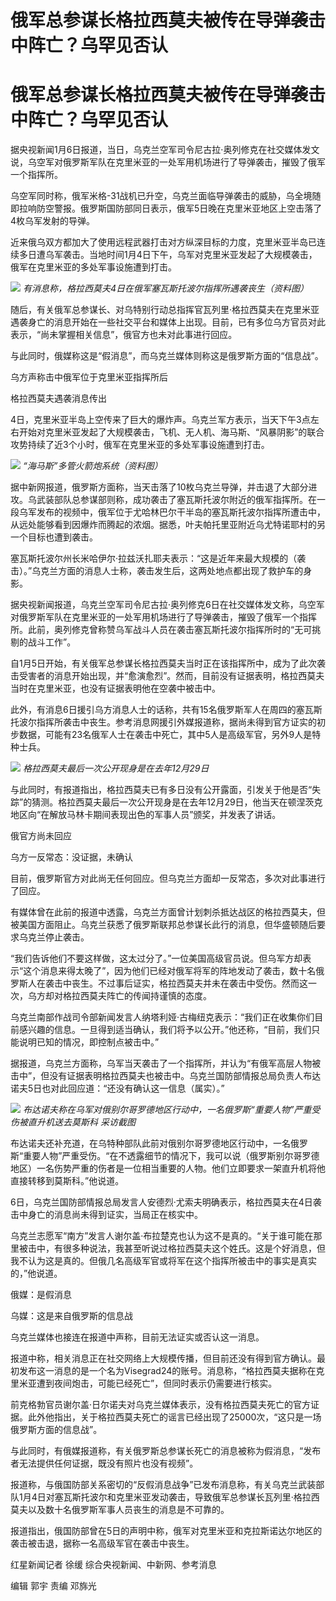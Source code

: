 # 俄军总参谋长格拉西莫夫被传在导弹袭击中阵亡？乌罕见否认

# 俄军总参谋长格拉西莫夫被传在导弹袭击中阵亡？乌罕见否认

据央视新闻1月6日报道，当日，乌克兰空军司令尼古拉·奥列修克在社交媒体发文说，乌空军对俄罗斯军队在克里米亚的一处军用机场进行了导弹袭击，摧毁了俄军一个指挥所。

乌空军同时称，俄军米格-31战机已升空，乌克兰面临导弹袭击的威胁，乌全境随即拉响防空警报。俄罗斯国防部同日表示，俄军5日晚在克里米亚地区上空击落了4枚乌军发射的导弹。

近来俄乌双方都加大了使用远程武器打击对方纵深目标的力度，克里米亚半岛已连续多日遭乌军袭击。当地时间1月4日下午，乌军对克里米亚发起了大规模袭击，俄军在克里米亚的多处军事设施遭到打击。

![](https://inews.gtimg.com/om_bt/OHqkPMkcUTmB28yh7whUqaV_hJDbpMNjt5D8xgB8gfbigAA/1000)
_有消息称，格拉西莫夫4日在俄军塞瓦斯托波尔指挥所遇袭丧生（资料图）_

随后，有关俄军总参谋长、对乌特别行动总指挥官瓦列里·格拉西莫夫在克里米亚遇袭身亡的消息开始在一些社交平台和媒体上出现。目前，已有多位乌方官员对此表示，“尚未掌握相关信息”，俄官方也未对此事进行回应。

与此同时，俄媒称这是“假消息”，而乌克兰媒体则称这是俄罗斯方面的“信息战”。

乌方声称击中俄军位于克里米亚指挥所后

格拉西莫夫遇袭消息传出

4日，克里米亚半岛上空传来了巨大的爆炸声。乌克兰军方表示，当天下午3点左右开始对克里米亚发起了大规模袭击，飞机、无人机、海马斯、“风暴阴影”的联合攻势持续了近3个小时，俄军在克里米亚的多处军事设施遭到打击。

![](https://inews.gtimg.com/om_bt/OsinCoMmU8y5xvJ60xlyV8a8eH7FNqpJL8X_4AQ96cGCYAA/1000)
_“海马斯”多管火箭炮系统（资料图）_

据中新网报道，俄罗斯方面称，当天击落了10枚乌克兰导弹，并击退了大部分进攻。乌武装部队总参谋部则称，成功袭击了塞瓦斯托波尔附近的俄军指挥所。在一段乌军发布的视频中，俄军位于尤哈林巴尔干半岛的塞瓦斯托波尔指挥所遭击中，从远处能够看到因爆炸而腾起的浓烟。据悉，叶夫帕托里亚附近乌尤特诺耶村的另一个目标也遭到袭击。

塞瓦斯托波尔州长米哈伊尔·拉兹沃扎耶夫表示：“这是近年来最大规模的（袭击）。”乌克兰方面的消息人士称，袭击发生后，这两处地点都出现了救护车的身影。

据央视新闻报道，乌克兰空军司令尼古拉·奥列修克6日在社交媒体发文称，乌空军对俄罗斯军队在克里米亚的一处军用机场进行了导弹袭击，摧毁了俄军一个指挥所。此前，奥列修克曾称赞乌军战斗人员在袭击塞瓦斯托波尔指挥所时的“无可挑剔的战斗工作”。

自1月5日开始，有关俄军总参谋长格拉西莫夫当时正在该指挥所中，成为了此次袭击受害者的消息开始出现，并“愈演愈烈”。然而，目前没有证据表明，格拉西莫夫当时在克里米亚，也没有证据表明他在空袭中被击中。

此外，有消息6日援引乌方消息人士的话称，共有15名俄罗斯军人在周四的塞瓦斯托波尔指挥所袭击中丧生。参考消息网援引外媒报道称，据尚未得到官方证实的初步数据，可能有23名俄军人士在袭击中死亡，其中5人是高级军官，另外9人是特种士兵。

![](https://inews.gtimg.com/om_bt/O8At5y45FH7uFPwWgd_Z7MRSbYi_PRfa2Nzdw3czMHdqwAA/1000)
_格拉西莫夫最后一次公开现身是在去年12月29日_

与此同时，有报道指出，格拉西莫夫已有多日没有公开露面，引发关于他是否“失踪”的猜测。格拉西莫夫最后一次公开现身是在去年12月29日，他当天在顿涅茨克地区向“在解放马林卡期间表现出色的军事人员”颁奖，并发表了讲话。

俄官方尚未回应

乌方一反常态：没证据，未确认

目前，俄罗斯官方对此尚无任何回应。但乌克兰方面却一反常态，多次对此事进行了回应。

有媒体曾在此前的报道中透露，乌克兰方面曾计划刺杀抵达战区的格拉西莫夫，但被美国方面阻止。乌克兰获悉了俄罗斯联邦总参谋长此行的消息，但华盛顿随后要求乌克兰停止袭击。

“我们告诉他们不要这样做，这太过分了。”一位美国高级官员说。但乌军方却表示“这个消息来得太晚了”，因为他们已经对俄军将军的阵地发动了袭击，数十名俄罗斯人在袭击中丧生。不过事后证实，格拉西莫夫并未在袭击中受伤。然而这一次，乌方却对格拉西莫夫阵亡的传闻持谨慎的态度。

乌克兰南部作战司令部新闻发言人纳塔利娅·古梅纽克表示：“我们正在收集你们目前感兴趣的信息。一旦得到适当确认，我们将予以公开。”他还称，“目前，我们只能说明已知的情况，即控制点被击中。”

据报道，乌克兰方面称，乌军当天袭击了一个指挥所，并认为“有俄军高层人物被击中”，但没有证据表明格拉西莫夫也被击中。乌克兰国防部情报总局负责人布达诺夫5日也对此回应道：“还没有确认这一信息（属实）。”

![](https://inews.gtimg.com/om_bt/Osz6TgPSaSXPQaaAg7sdtekW5UbsICK2EFXvUGKN4QkvUAA/1000)
_布达诺夫称在乌军对俄别尔哥罗德地区行动中，一名俄罗斯“重要人物”严重受伤被直升机送去莫斯科 采访截图_

布达诺夫还补充道，在乌特种部队此前对俄别尔哥罗德地区行动中，一名俄罗斯“重要人物”严重受伤。“在不透露细节的情况下，我可以说（俄罗斯别尔哥罗德地区）一名伤势严重的伤者是一位相当重要的人物。他们立即要求一架直升机将他直接转移到莫斯科。”他说道。

6日，乌克兰国防部情报总局发言人安德烈·尤索夫明确表示，格拉西莫夫在4日袭击中身亡的消息尚未得到证实，当局正在核实中。

乌克兰志愿军“南方”发言人谢尔盖·布拉楚克也认为这不是真的。“关于谁可能在那里被击中，有很多种说法，我甚至听说过格拉西莫夫这个姓氏。这是个好消息，但我不认为这是真的。但俄几名高级军官或将军在这个指挥所被击中的事实是真实的，”他说道。

俄媒：是假消息

乌媒：这是来自俄罗斯的信息战

乌克兰媒体也接连在报道中声称，目前无法证实或否认这一消息。

报道中称，相关消息正在社交网络上大规模传播，但目前还没有得到官方确认。最初发布这一消息的是一个名为Visegrad24的账号。消息称，“格拉西莫夫据称在克里米亚遭到夜间炮击，可能已经死亡”，但同时表示仍需要进行核实。

前克格勃官员谢尔盖·日尔诺夫对乌克兰媒体表示，没有格拉西莫夫死亡的官方证据。此外他指出，关于格拉西莫夫死亡的谣言已经出现了25000次，“这只是一场俄罗斯方面的信息战”。

与此同时，有俄媒报道称，有关俄罗斯总参谋长死亡的消息被称为假消息，“发布者无法提供任何证据，既没有照片也没有视频”。

报道称，与俄国防部关系密切的“反假消息战争”已发布消息称，有关乌克兰武装部队1月4日对塞瓦斯托波尔和克里米亚发动袭击，导致俄军总参谋长瓦列里·格拉西莫夫以及数十名俄罗斯军事人员丧生的消息是不可靠的。

报道指出，俄国防部曾在5日的声明中称，俄军对克里米亚和克拉斯诺达尔地区的袭击被击退，据称一名高级军官在袭击中丧生。

红星新闻记者 徐缓 综合央视新闻、中新网、参考消息

编辑 郭宇 责编 邓旆光

